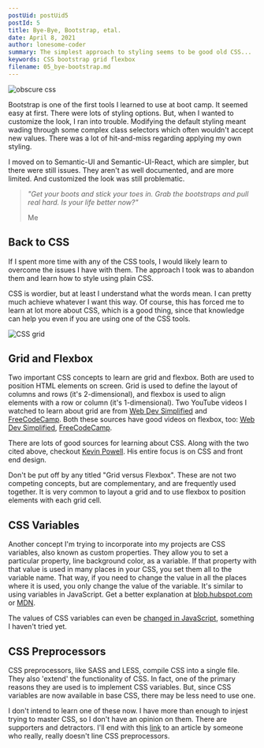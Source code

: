 ```yaml
---
postUid: postUid5
postId: 5
title: Bye-Bye, Bootstrap, etal.
date: April 8, 2021
author: lonesome-coder
summary: The simplest approach to styling seems to be good old CSS...
keywords: CSS bootstrap grid flexbox
filename: 05_bye-bootstrap.md
---
```


![obscure css](https://i.ibb.co/xGKwG1d/inspector2.png)

Bootstrap is one of the first tools I learned to use at boot camp. It seemed easy at first. There were lots of styling options. But, when I wanted to customize the look, I ran into trouble. Modifying the default styling meant wading through some complex class selectors which often wouldn't accept new values. There was a lot of hit-and-miss regarding applying my own styling.

I moved on to Semantic-UI and Semantic-UI-React, which are simpler, but there were still issues. They aren't as well documented, and are more limited. And customized the look was still problematic.

> _"Get your boots and stick your toes in. Grab the bootstraps and pull real hard. Is your life better now?"_
>
> Me

## Back to CSS

If I spent more time with any of the CSS tools, I would likely learn to overcome the issues I have with them. The approach I took was to abandon them and learn how to style using plain CSS.

CSS is wordier, but at least I understand what the words mean. I can pretty much achieve whatever I want this way. Of course, this has forced me to learn at lot more about CSS, which is a good thing, since that knowledge can help you even if you are using one of the CSS tools.

![CSS grid](https://i.ibb.co/n33G8rr/grid.jpg)

## Grid and Flexbox

Two important CSS concepts to learn are grid and flexbox. Both are used to position HTML elements on screen. Grid is used to define the layout of columns and rows (it's 2-dimensional), and flexbox is used to align elements with a row or column (it's 1-dimensional). Two YouTube videos I watched to learn about grid are from [Web Dev Simplified](https://www.youtube.com/watch?v=9zBsdzdE4sM&t=245s) and [FreeCodeCamp](https://www.youtube.com/watch?v=t6CBKf8K_Ac). Both these sources have good videos on flexbox, too: [Web Dev Simplified](https://www.youtube.com/watch?v=fYq5PXgSsbE&t=23s), [FreeCodeCamp](https://www.youtube.com/watch?v=-Wlt8NRtOpo&t=589s).

There are lots of good sources for learning about CSS. Along with the two cited above, checkout [Kevin Powell](https://www.youtube.com/channel/UCJZv4d5rbIKd4QHMPkcABCw). His entire focus is on CSS and front end design.

Don't be put off by any titled "Grid versus Flexbox". These are not two competing concepts, but are complementary, and are frequently used together. It is very common to layout a grid and to use flexbox to position elements with each grid cell.

## CSS Variables

Another concept I'm trying to incorporate into my projects are CSS variables, also known as custom properties. They allow you to set a particular property, line background color, as a variable. If that property with that value is used in many places in your CSS, you set them all to the variable name. That way, if you need to change the value in all the places where it is used, you only change the value of the variable. It's similar to using variables in JavaScript. Get a better explanation at [blob.hubspot.com](https://blog.hubspot.com/website/css-variables) or [MDN](https://developer.mozilla.org/en-US/docs/Web/CSS/Using_CSS_custom_properties).

The values of CSS variables can even be [changed in JavaScript](https://www.youtube.com/watch?v=cZ0yt67A7OM), something I haven't tried yet.

## CSS Preprocessors

CSS preprocessors, like SASS and LESS, compile CSS into a single file. They also 'extend' the functionality of CSS. In fact, one of the primary reasons they are used is to implement CSS variables. But, since CSS variables are now available in base CSS, there may be less need to use one.

I don't intend to learn one of these now. I have more than enough to injest trying to master CSS, so I don't have an opinion on them. There are supporters and detractors. I'll end with this [link](https://medium.com/codex/less-sass-scss-are-junk-too-bda0541251c2) to an article by someone who really, really doesn't line CSS preprocessors.
